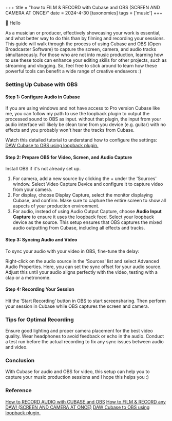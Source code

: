 +++
title = "how to FILM & RECORD with Cubase and OBS (SCREEN AND CAMERA AT ONCE)"
date = 2024-4-30
[taxonomies]
tags = ['music']
+++

👋 Hello

As a musician or producer, effectively showcasing your work is essential, and what better way to do this than by filming and recording your sessions. This guide will walk through the process of using Cubase and OBS (Open Broadcaster Software) to capture the screen, camera, and audio tracks simultaneously. For those who are not into music production, learning how to use these tools can enhance your editing skills for other projects, such as streaming and vlogging. So, feel free to stick around to learn how these powerful tools can benefit a wide range of creative endeavors :)

### Setting Up Cubase with OBS
#### Step 1: Configure Audio in Cubase

If you are using windows and not have access to Pro version Cubase like me, you can follow my path to use the loopback plugin to output the processed sound to OBS as input. without that plugin, the input from your audio interface will likely be clean tone from you device (e.g. guitar) with no effects and you probably won't hear the tracks from Cubase.
   
Watch this detailed tutorial to understand how to configure the settings: [DAW Cubase to OBS using loopback plugin.](https://www.youtube.com/watch?v=IlelvEbFE3s)

#### Step 2: Prepare OBS for Video, Screen, and Audio Capture
Install OBS if it's not already set up.
1. For camera, add a new source by clicking the + under the 'Sources' window. Select Video Capture Device and configure it to capture video from your camera.
2. For display, choose Display Capture, select the monitor displaying Cubase, and confirm. Make sure to capture the entire screen to show all aspects of your production environment.
3. For audio, instead of using Audio Output Capture, choose **Audio Input Capture** to ensure it uses the loopback feed. Select your loopback device as the source. This setup ensures that OBS captures the mixed audio outputting from Cubase, including all effects and tracks.

#### Step 3: Syncing Audio and Video
To sync your audio with your video in OBS, fine-tune the delay:

Right-click on the audio source in the 'Sources' list and select Advanced Audio Properties.
Here, you can set the sync offset for your audio source. Adjust this until your audio aligns perfectly with the video, testing with a clap or a metronome.

#### Step 4: Recording Your Session
Hit the ‘Start Recording’ button in OBS to start screensharing.
Then perform your session in Cubase while OBS captures the screen and camera.


### Tips for Optimal Recording
Ensure good lighting and proper camera placement for the best video quality.
Wear headphones to avoid feedback or echo in the audio.
Conduct a test run before the actual recording to fix any sync issues between audio and video.


### Conclusion
With Cubase for audio and OBS for video, this setup can help you to capture your music production sessions and I hope this helps you :)





### Reference
[How to RECORD AUDIO with CUBASE and OBS](https://www.youtube.com/watch?v=X1Bduqqnr9g)
[How to FILM & RECORD any DAW! (SCREEN AND CAMERA AT ONCE)](https://www.youtube.com/watch?v=Q3s-appprns)
[DAW Cubase to OBS using loopback plugin.](https://www.youtube.com/watch?v=IlelvEbFE3s)